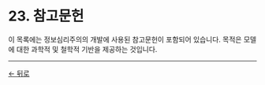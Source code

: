 # 23. 참고문헌

이 목록에는 정보심리주의의 개발에 사용된 참고문헌이 포함되어 있습니다. 목적은 모델에 대한 과학적 및 철학적 기반을 제공하는 것입니다.

---
<div class="navigation-links">
<a href="../22_변경_기록/" class="nav-link prev-link">← 뒤로</a>
</div>
